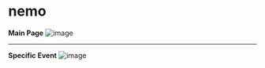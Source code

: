 # nemo
**Main Page**
![image](https://drive.google.com/uc?export=view&id=1t8KbA-eahMTjvQ362vUfWNUV-iV3aYKX)

***
**Specific Event**
![image](https://drive.google.com/uc?export=view&id=1nOxcbBv8QcTlEUZ89Ahnpo42rhkucGIw)
